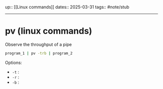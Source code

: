 up:: [[Linux commands]]
dates:: 2025-03-31
tags:: #note/stub

---

# pv (linux commands)

Observe the throughput of a pipe
```bash
program_1 | pv -trb | program_2
```
Options:
- `-t` : 
- `-r` :
- `-b` : 